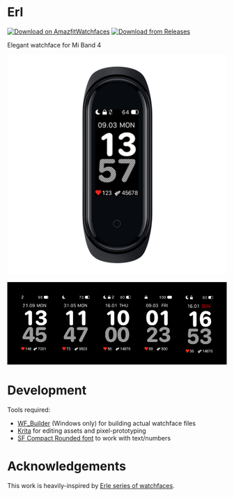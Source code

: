 # Erl
[![Download on AmazfitWatchfaces](https://img.shields.io/static/v1?label=Download&message=AmazfitWatchfaces&color=blueviolet)](https://amazfitwatchfaces.com/mi-band-4/view/21257)
[![Download from Releases](https://img.shields.io/static/v1?label=See&message=Releases&color=brightgreen)](https://github.com/jrogov/erl/releases)

Elegant watchface for Mi Band 4

![Device Preview](./docs/device_preview.png)

![Preview](./docs/preview.png)

# Development
Tools required:
- [WF_Builder](https://amazfitwatchfaces.com/mi-band-4/view/18840) (Windows only) for building actual watchface files
- [Krita](https://krita.org/en/) for editing assets and pixel-prototyping
- [SF Compact Rounded font](https://developer.apple.com/fonts/) to work with text/numbers

# Acknowledgements
This work is heavily-inspired by [Erle series of watchfaces](https://amazfitwatchfaces.com/mi-band-4/view/18840).

